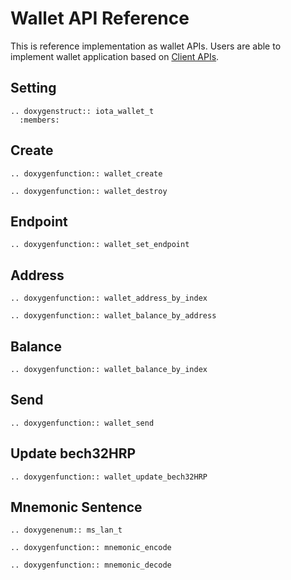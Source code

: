 # Wallet API Reference

This is reference implementation as wallet APIs. Users are able to implement wallet application based on [Client APIs](./client.md#client-api-reference).

## Setting

```{eval-rst}
.. doxygenstruct:: iota_wallet_t
  :members:
```

## Create

```{eval-rst}
.. doxygenfunction:: wallet_create
```

```{eval-rst}
.. doxygenfunction:: wallet_destroy
```

## Endpoint

```{eval-rst}
.. doxygenfunction:: wallet_set_endpoint
```

## Address

```{eval-rst}
.. doxygenfunction:: wallet_address_by_index
```

```{eval-rst}
.. doxygenfunction:: wallet_balance_by_address
```

## Balance

```{eval-rst}
.. doxygenfunction:: wallet_balance_by_index
```

## Send

```{eval-rst}
.. doxygenfunction:: wallet_send
```

## Update bech32HRP

```{eval-rst}
.. doxygenfunction:: wallet_update_bech32HRP
```

## Mnemonic Sentence

```{eval-rst}
.. doxygenenum:: ms_lan_t
```

```{eval-rst}
.. doxygenfunction:: mnemonic_encode
```

```{eval-rst}
.. doxygenfunction:: mnemonic_decode
```
